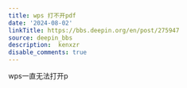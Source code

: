 ```yaml
---
title: wps 打不开pdf
date: '2024-08-02'
linkTitle: https://bbs.deepin.org/en/post/275947
source: deepin_bbs
description:  kenxzr 
disable_comments: true
---
```

wps一直无法打开p
